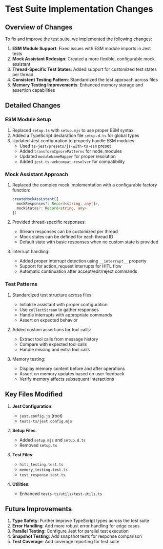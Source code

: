 # Test Suite Implementation Changes

## Overview of Changes

To fix and improve the test suite, we implemented the following changes:

1. **ESM Module Support**: Fixed issues with ESM module imports in Jest tests
2. **Mock Assistant Redesign**: Created a more flexible, configurable mock assistant
3. **Thread-Specific Test States**: Added support for customized test states per thread
4. **Consistent Testing Pattern**: Standardized the test approach across files
5. **Memory Testing Improvements**: Enhanced memory storage and assertion capabilities

## Detailed Changes

### ESM Module Setup

1. Replaced `setup.ts` with `setup.mjs` to use proper ESM syntax
2. Added a TypeScript declaration file `setup.d.ts` for global types
3. Updated Jest configuration to properly handle ESM modules:
   - Used `ts-jest/presets/js-with-ts-esm` preset
   - Added `transformIgnorePatterns` for node_modules
   - Updated `moduleNameMapper` for proper resolution
   - Added `jest-ts-webcompat-resolver` for compatibility

### Mock Assistant Approach

1. Replaced the complex mock implementation with a configurable factory function:
   ```typescript
   createMockAssistant({
     mockResponses?: Record<string, any[]>,
     mockStates?: Record<string, any>
   })
   ```

2. Provided thread-specific responses:
   - Stream responses can be customized per thread
   - Mock states can be defined for each thread ID
   - Default state with basic responses when no custom state is provided

3. Interrupt handling:
   - Added proper interrupt detection using `__interrupt__` property
   - Support for action_request interrupts for HITL flow
   - Automatic continuation after accept/edit/reject commands

### Test Patterns

1. Standardized test structure across files:
   - Initialize assistant with proper configuration
   - Use `collectStream` to gather responses
   - Handle interrupts with appropriate commands
   - Assert on expected behavior

2. Added custom assertions for tool calls:
   - Extract tool calls from message history
   - Compare with expected tool calls
   - Handle missing and extra tool calls

3. Memory testing:
   - Display memory content before and after operations
   - Assert on memory updates based on user feedback
   - Verify memory affects subsequent interactions

## Key Files Modified

1. **Jest Configuration**:
   - `jest.config.js` (root)
   - `tests-ts/jest.config.mjs`

2. **Setup Files**:
   - Added `setup.mjs` and `setup.d.ts`
   - Removed `setup.ts`

3. **Test Files**:
   - `hitl_testing.test.ts`
   - `memory_testing.test.ts`
   - `test_response.test.ts`

4. **Utilities**:
   - Enhanced `tests-ts/utils/test-utils.ts`

## Future Improvements

1. **Type Safety**: Further improve TypeScript types across the test suite
2. **Error Handling**: Add more robust error handling for edge cases
3. **Parallel Testing**: Configure Jest for parallel test execution
4. **Snapshot Testing**: Add snapshot tests for response comparison
5. **Test Coverage**: Add coverage reporting for test suite 